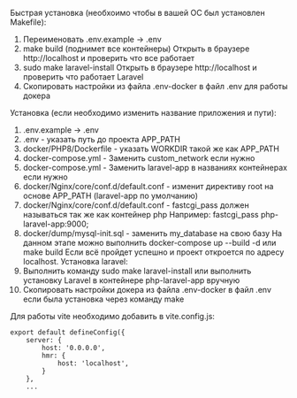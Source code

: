 Быстрая установка (необхоимо чтобы в вашей ОС был установлен Makefile):
1) Переименовать .env.example -> .env
2) make build (поднимет все контейнеры)
Открыть в браузере http://localhost и проверить что все работает
4) sudo make laravel-install
Открыть в браузере http://localhost и проверить что работает Laravel
5) Скопировать настройки из файла .env-docker в файл .env для работы докера

Установка (если необходимо изменить название приложения и пути):
1) .env.example -> .env 
2) .env - указать путь до проекта APP_PATH
3) docker/PHP8/Dockerfile - указать WORKDIR такой же как APP_PATH
4) docker-compose.yml - Заменить custom_network если нужно
5) docker-compose.yml - Заменить laravel-app в названиях контейнерах если нужно
6) docker/Nginx/core/conf.d/default.conf - изменит директиву root на основе APP_PATH (laravel-app по умолчанию)
7) docker/Nginx/core/conf.d/default.conf - fastcgi_pass должен называться так же как контейнер php
Например: fastcgi_pass php-laravel-app:9000; 
8) docker/dump/mysql-init.sql - заменить my_database на свою базу
На данном этапе можно выполнить docker-compose up --build -d или make build
Если всё пройдет успешно и проект откроется по адресу localhost.
Установка laravel:
9) Выполнить команду sudo make laravel-install или выполнить установку Laravel в контейнере php-laravel-app вручную
10) Скопировать настройки докера из файла .env-docker в файл .env если была установка через команду make


Для работы vite необходимо добавить в vite.config.js:

````
export default defineConfig({
    server: {
        host: '0.0.0.0',
        hmr: {
            host: 'localhost',
        }
    },
    ...
````


